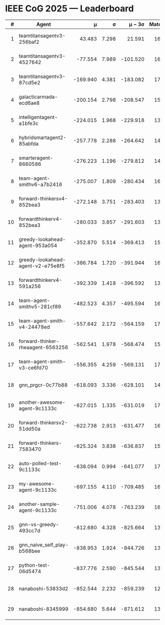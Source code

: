 # IEEE CoG 2025 — Leaderboard

| # | Agent | μ | σ | μ − 3σ | Matches | Updated |
|---:|---|---:|---:|---:|---:|---|
| 1 | teamtitansagentv3-256baf2 | 43.483 | 7.298 | 21.591 | 16936 | 2025-08-23 20:37 |
| 2 | teamtitansagentv3-4527642 | -77.554 | 7.989 | -101.520 | 16330 | 2025-08-23 20:37 |
| 3 | teamtitansagentv3-87cd5e2 | -169.940 | 4.381 | -183.082 | 17546 | 2025-08-23 20:37 |
| 4 | galacticarmada-ecd6ae8 | -200.154 | 2.798 | -208.547 | 15380 | 2025-08-23 20:37 |
| 5 | intelligentagent-a1bfe3c | -224.015 | 1.968 | -229.918 | 13977 | 2025-08-23 20:37 |
| 6 | hybridsmartagent2-85abfda | -257.778 | 2.288 | -264.642 | 14313 | 2025-08-23 20:37 |
| 7 | smarteragent-8660586 | -276.223 | 1.196 | -279.812 | 14126 | 2025-08-23 20:37 |
| 8 | team-agent-smithv6-a7b2416 | -275.007 | 1.809 | -280.434 | 16480 | 2025-08-23 20:37 |
| 9 | forward-thinkersv4-852bea3 | -272.148 | 3.751 | -283.403 | 13401 | 2025-08-23 20:37 |
| 10 | forwardthinkerv4-852bea3 | -280.033 | 3.857 | -291.603 | 13583 | 2025-08-23 20:37 |
| 11 | greedy-lookahead-agent-953a054 | -352.870 | 5.514 | -369.413 | 15590 | 2025-08-23 20:37 |
| 12 | greedy-lookahead-agent-v2-e75e8f5 | -386.784 | 1.720 | -391.944 | 16610 | 2025-08-23 20:37 |
| 13 | forwardthinkerv4-591a256 | -392.339 | 1.418 | -396.592 | 13632 | 2025-08-23 20:37 |
| 14 | team-agent-smithv5-281cf89 | -482.523 | 4.357 | -495.594 | 16260 | 2025-08-23 20:37 |
| 15 | team-agent-smith-v4-24478ed | -557.642 | 2.172 | -564.159 | 17022 | 2025-08-23 20:37 |
| 16 | forward-thinker-rheaagent-6563256 | -562.541 | 1.978 | -568.474 | 15668 | 2025-08-23 20:37 |
| 17 | team-agent-smith-v3-ce6fd70 | -556.355 | 4.259 | -569.131 | 17722 | 2025-08-23 20:37 |
| 18 | gnn_prgcr-0c77b88 | -618.093 | 3.336 | -628.101 | 14800 | 2025-08-23 20:37 |
| 19 | another-awesome-agent-9c1133c | -627.015 | 1.335 | -631.019 | 17380 | 2025-08-23 20:37 |
| 20 | forward-thinkersv2-51dd50a | -622.738 | 2.913 | -631.477 | 16068 | 2025-08-23 20:37 |
| 21 | forward-thinkers-7583470 | -625.324 | 3.838 | -636.837 | 15300 | 2025-08-23 20:37 |
| 22 | auto-polled-test-9c1133c | -638.094 | 0.994 | -641.077 | 17060 | 2025-08-23 20:37 |
| 23 | my-awesome-agent-9c1133c | -697.155 | 4.110 | -709.485 | 16480 | 2025-08-23 20:37 |
| 24 | another-sample-agent-9c1133c | -751.006 | 4.078 | -763.239 | 16700 | 2025-08-23 20:37 |
| 25 | gnn-vs-greedy-493cc7d | -812.680 | 4.328 | -825.664 | 13340 | 2025-08-23 20:37 |
| 26 | gnn_naive_self_play-b568bee | -838.953 | 1.924 | -844.726 | 13280 | 2025-08-23 20:37 |
| 27 | python-test-06d5474 | -837.776 | 2.590 | -845.544 | 13350 | 2025-08-23 20:37 |
| 28 | nanaboshi-53833d2 | -852.544 | 2.232 | -859.239 | 12780 | 2025-08-23 20:37 |
| 29 | nanaboshi-8345999 | -854.680 | 5.644 | -871.612 | 13890 | 2025-08-23 20:37 |
